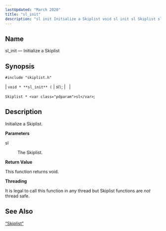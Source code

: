 ```yaml
---
lastUpdated: "March 2020"
title: "sl_init"
description: "sl init Initialize a Skiplist void sl init sl Skiplist sl Initialize a Skiplist sl The Skiplist This function returns void It is legal to call this function in any thread but Skiplist functions are not thread safe Section 68 77 Skiplist..."
---
```


<a name="apis.sl_init"></a> 
## Name

sl_init — Initialize a Skiplist

## Synopsis

`#include "skiplist.h"`

| `void * **sl_init** (` | <var class="pdparam">sl</var>`)`; |   |

`Skiplist * <var class="pdparam">sl</var>`;<a name="idp61011680"></a> 
## Description

Initialize a Skiplist.

**<a name="idp61012880"></a> Parameters**

<dl class="variablelist">

<dt>sl</dt>

<dd>

The Skiplist.

</dd>

</dl>

**<a name="idp61015584"></a> Return Value**

This function returns void.

**<a name="idp61016496"></a> Threading**

It is legal to call this function in any thread but Skiplist functions are *not* thread safe.

<a name="idp61018080"></a> 
## See Also

[“Skiplist”](/momentum/3/3-api/structs-skiplist)